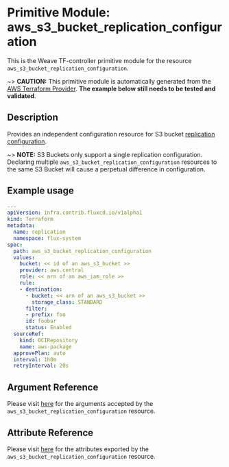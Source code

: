
# Primitive Module: aws_s3_bucket_replication_configuration

This is the Weave TF-controller primitive module for the resource `aws_s3_bucket_replication_configuration`.

~> **CAUTION:** This primitive module is automatically generated from the [AWS Terraform Provider](https://registry.terraform.io/providers/hashicorp/aws/latest/docs/resources/s3_bucket_replication_configuration). **The example below still needs to be tested and validated**.

## Description

Provides an independent configuration resource for S3 bucket [replication configuration](http://docs.aws.amazon.com/AmazonS3/latest/dev/crr.html).

~> **NOTE:** S3 Buckets only support a single replication configuration. Declaring multiple `aws_s3_bucket_replication_configuration` resources to the same S3 Bucket will cause a perpetual difference in configuration.

## Example usage

```yaml
---
apiVersion: infra.contrib.fluxcd.io/v1alpha1
kind: Terraform
metadata:
  name: replication
  namespace: flux-system
spec:
  path: aws_s3_bucket_replication_configuration
  values:
    bucket: << id of an aws_s3_bucket >>
    provider: aws.central
    role: << arn of an aws_iam_role >>
    rule:
    - destination:
      - bucket: << arn of an aws_s3_bucket >>
        storage_class: STANDARD
      filter:
      - prefix: foo
      id: foobar
      status: Enabled
  sourceRef:
    kind: OCIRepository
    name: aws-package
  approvePlan: auto
  interval: 1h0m
  retryInterval: 20s
```

## Argument Reference

Please visit [here](https://registry.terraform.io/providers/hashicorp/aws/latest/docs/resources/s3_bucket_replication_configuration#argument-reference) for the arguments accepted by the `aws_s3_bucket_replication_configuration` resource.

## Attribute Reference

Please visit [here](https://registry.terraform.io/providers/hashicorp/aws/latest/docs/resources/s3_bucket_replication_configuration#attributes-reference) for the attributes exported by the `aws_s3_bucket_replication_configuration` resource.
